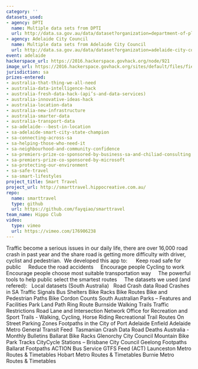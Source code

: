 ```yaml
---
category: ''
datasets_used:
- agency: DPTI
  name: Multiple data sets from DPTI
  url: http://data.sa.gov.au/data/dataset?organization=department-of-planning-transport-and-infrastructure
- agency: Adelaide City Council
  name: Multiple data sets from Adelaide City Council
  url: http://data.sa.gov.au/data/dataset?organization=adelaide-city-council
event: adelaide
hackerspace_url: https://2016.hackerspace.govhack.org/node/921
image_url: https://2016.hackerspace.govhack.org/sites/default/files/field/image/hippo_creative.png
jurisdiction: sa
prizes-entered:
- australia-that-thing-we-all-need
- australia-data-intelligence-hack
- australia-fresh-data-hack-(api’s-and-data-services)
- australia-innovative-ideas-hack
- australia-location-data
- australia-new-infrastructure
- australia-smarter-data
- australia-transport-data
- sa-adelaide---best-in-location
- sa-adelaide-smart-city-state-champion
- sa-connecting-across-sa
- sa-helping-those-who-need-it
- sa-neighbourhood-and-community-confidence
- sa-premiers-prize-co-sponsored-by-business-sa-and-chiliad-consulting
- sa-premiers-prize-co-sponsored-by-microsoft
- sa-protecting-our-environment
- sa-safe-travel
- sa-smart-lifestyles
project_title: Smart Travel
project_url: http://smarttravel.hippocreative.com.au/
repo:
  name: smarttravel
  type: github
  url: https://github.com/fayqiao/smarttravel
team_name: Hippo Club
video:
  type: vimeo
  url: https://vimeo.com/176906238
---
```


Traffic become a serious issues in our daily life, there are over 16,000 road crash in past year and the share road is getting more difficulty with driver, cyclist and pedestrian. 
We developed this app to:     
Keep road safe for public    
Reduce the road accidents    
Encourage people Cycling to work    
Encourage people choose most suitable transportation way    
The powerful tools to help public select the smartest routes  
 
The datasets we used (and refered):  
Local datasets (South Australia)  
Road Crash data
Road Crashes in SA
Traffic Signals
Bus Shelters
Bike Racks
Bike Routes
Bike and Pedestrian Paths
Bike Cordon Counts
South Australian Parks – Features and Facilities
Park Land Path Ring Route
Burnside Walking Trails
Traffic Restrictions
Road Lane and Intersection Network
Office for Recreation and Sport Trails - Walking, Cycling, Horse Riding
Recreational Trail Routes
On Street Parking Zones
Footpaths in the City of Port Adelaide Enfield
Adelaide Metro General Transit Feed 
Tasmanian Crash Data
Road Deaths Australia - Monthly Bulletins
Ballarat Bike Racks
Glenorchy City Council Mountain Bike Park Tracks
CityCycle Stations – Brisbane City Council
Geelong Footpaths
Ballarat Footpaths
ACTION Bus Service GTFS Feed (ACT)
Launceston Metro Routes & Timetables
Hobart Metro Routes & Timetables
Burnie Metro Routes & Timetables